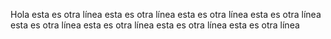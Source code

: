 Hola
esta es otra línea
esta es otra línea
esta es otra línea
esta es otra línea
esta es otra línea
esta es otra línea
esta es otra línea
esta es otra línea
